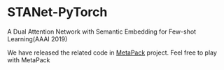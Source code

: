 # STANet-PyTorch
A Dual Attention Network with Semantic Embedding for Few-shot Learning(AAAI 2019)

We have released the related code in [MetaPack](https://github.com/tonysy/MetaPack) project. Feel free to play with MetaPack
